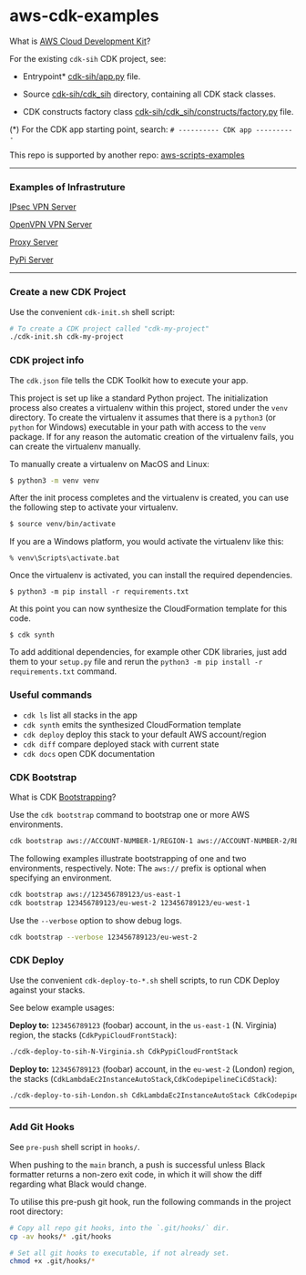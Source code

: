 # aws-cdk-examples

What is [AWS Cloud Development Kit](https://docs.aws.amazon.com/cdk/v2/guide/home.html)?

For the existing `cdk-sih` CDK project, see:

- Entrypoint\* [cdk-sih/app.py](cdk-sih/app.py) file.

- Source [cdk-sih/cdk_sih](cdk-sih/cdk_sih) directory, containing all CDK stack classes.

- CDK constructs factory class [cdk-sih/cdk_sih/constructs/factory.py](cdk-sih/cdk_sih/constructs/factory.py) file.

(*) For the CDK app starting point, search: `# ---------- CDK app ----------`

This repo is supported by another repo: [aws-scripts-examples](https://github.com/d-w-arnold/aws-scripts-examples)

---

### Examples of Infrastruture

[IPsec VPN Server](https://github.com/d-w-arnold/aws-cdk-examples/tree/main/cdk-sih/cdk_sih/ipsec_vpn)

[OpenVPN VPN Server](https://github.com/d-w-arnold/aws-cdk-examples/tree/main/cdk-sih/cdk_sih/internal_domain/openvpn_vpn)

[Proxy Server](https://github.com/d-w-arnold/aws-cdk-examples/tree/main/cdk-sih/cdk_sih/proxy)

[PyPi Server](https://github.com/d-w-arnold/aws-cdk-examples/tree/main/cdk-sih/cdk_sih/internal_domain/pypi)

---

### Create a new CDK Project

Use the convenient `cdk-init.sh` shell script:

```bash
# To create a CDK project called "cdk-my-project"
./cdk-init.sh cdk-my-project
```

### CDK project info

The `cdk.json` file tells the CDK Toolkit how to execute your app.

This project is set up like a standard Python project. The initialization process also creates a virtualenv within this
project, stored under the `venv`
directory. To create the virtualenv it assumes that there is a `python3`
(or `python` for Windows) executable in your path with access to the `venv`
package. If for any reason the automatic creation of the virtualenv fails, you can create the virtualenv manually.

To manually create a virtualenv on MacOS and Linux:

```bash
$ python3 -m venv venv
```

After the init process completes and the virtualenv is created, you can use the following step to activate your
virtualenv.

```bash
$ source venv/bin/activate
```

If you are a Windows platform, you would activate the virtualenv like this:

```
% venv\Scripts\activate.bat
```

Once the virtualenv is activated, you can install the required dependencies.

```
$ python3 -m pip install -r requirements.txt
```

At this point you can now synthesize the CloudFormation template for this code.

```
$ cdk synth
```

To add additional dependencies, for example other CDK libraries, just add them to your `setup.py` file and rerun
the `python3 -m pip install -r requirements.txt`
command.

### Useful commands

* `cdk ls`          list all stacks in the app
* `cdk synth`       emits the synthesized CloudFormation template
* `cdk deploy`      deploy this stack to your default AWS account/region
* `cdk diff`        compare deployed stack with current state
* `cdk docs`        open CDK documentation

### CDK Bootstrap

What is CDK [Bootstrapping](https://docs.aws.amazon.com/cdk/v2/guide/bootstrapping.html)?

Use the `cdk bootstrap` command to bootstrap one or more AWS environments.

```bash
cdk bootstrap aws://ACCOUNT-NUMBER-1/REGION-1 aws://ACCOUNT-NUMBER-2/REGION-2 ...
```

The following examples illustrate bootstrapping of one and two environments, respectively. Note: The `aws://` prefix is optional when specifying an environment.

```bash
cdk bootstrap aws://123456789123/us-east-1
cdk bootstrap 123456789123/eu-west-2 123456789123/eu-west-1
````

Use the `--verbose` option to show debug logs.

```bash
cdk bootstrap --verbose 123456789123/eu-west-2
````

### CDK Deploy

Use the convenient `cdk-deploy-to-*.sh` shell scripts, to run CDK Deploy against your stacks.

See below example usages:

**Deploy to:** `123456789123` (foobar) account, in the `us-east-1` (N. Virginia) region, the
stacks (`CdkPypiCloudFrontStack`):

```bash
./cdk-deploy-to-sih-N-Virginia.sh CdkPypiCloudFrontStack
```

**Deploy to:** `123456789123` (foobar) account, in the `eu-west-2` (London) region, the
stacks (`CdkLambdaEc2InstanceAutoStack`,`CdkCodepipelineCiCdStack`):

```bash
./cdk-deploy-to-sih-London.sh CdkLambdaEc2InstanceAutoStack CdkCodepipelineCiCdStack
```

---

### Add Git Hooks

See `pre-push` shell script in `hooks/`.

When pushing to the `main` branch, a push is successful unless Black formatter returns a non-zero exit code, in which it
will show the diff regarding what Black would change.

To utilise this pre-push git hook, run the following commands in the project root directory:

```bash
# Copy all repo git hooks, into the `.git/hooks/` dir.
cp -av hooks/* .git/hooks

# Set all git hooks to executable, if not already set.
chmod +x .git/hooks/*
```
